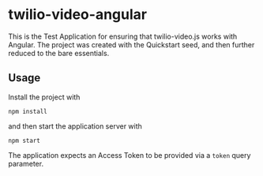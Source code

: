 twilio-video-angular
====================

This is the Test Application for ensuring that twilio-video.js works with
Angular. The project was created with the Quickstart seed, and then further
reduced to the bare essentials.

Usage
-----

Install the project with

```
npm install
```

and then start the application server with

```
npm start
```

The application expects an Access Token to be provided via a `token` query
parameter.
